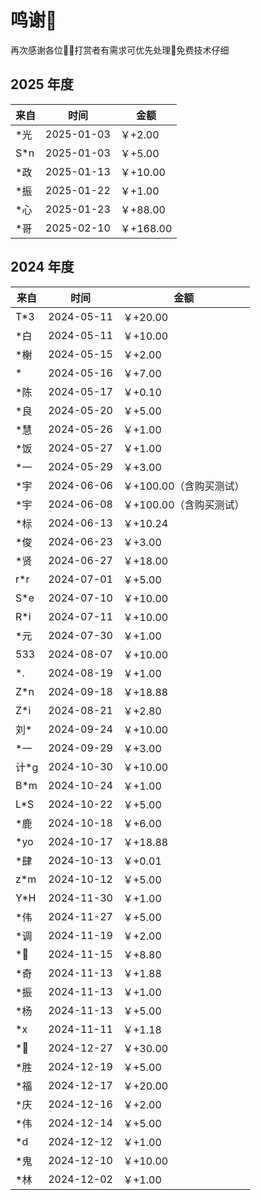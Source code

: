 # 鸣谢🫡

再次感谢各位🙏🏼打赏者有需求可优先处理🤝免费技术仔细

## 2025 年度

| 来自  | 时间       | 金额                    |
| ----- | ---------- | ----------------------- |
| \*光  | 2025-01-03 | ￥+2.00                 |
| S\*n  | 2025-01-03 | ￥+5.00                 |
| \*政  | 2025-01-13 | ￥+10.00                |
| \*振  | 2025-01-22 | ￥+1.00                 |
| \*心  | 2025-01-23 | ￥+88.00                |
| \*哥  | 2025-02-10 | ￥+168.00                |

## 2024 年度

| 来自  | 时间       | 金额                    |
| ----- | ---------- | ----------------------- |
| T\*3  | 2024-05-11 | ￥+20.00                |
| \*白  | 2024-05-11 | ￥+10.00                |
| \*榭  | 2024-05-15 | ￥+2.00                 |
| \*    | 2024-05-16 | ￥+7.00                 |
| \*陈  | 2024-05-17 | ￥+0.10                 |
| \*良  | 2024-05-20 | ￥+5.00                 |
| \*慧  | 2024-05-26 | ￥+1.00                 |
| \*饭  | 2024-05-27 | ￥+1.00                 |
| \*一  | 2024-05-29 | ￥+3.00                 |
| \*宇  | 2024-06-06 | ￥+100.00（含购买测试） |
| \*宇  | 2024-06-08 | ￥+100.00（含购买测试） |
| \*标  | 2024-06-13 | ￥+10.24                |
| \*俊  | 2024-06-23 | ￥+3.00                 |
| \*贤  | 2024-06-27 | ￥+18.00                |
| r\*r  | 2024-07-01 | ￥+5.00                 |
| S\*e  | 2024-07-10 | ￥+10.00                |
| R\*i  | 2024-07-11 | ￥+10.00                |
| \*元  | 2024-07-30 | ￥+1.00                 |
| 533   | 2024-08-07 | ￥+10.00                |
| \*.   | 2024-08-19 | ￥+1.00                 |
| Z\*n  | 2024-09-18 | ￥+18.88                |
| Z\*i  | 2024-08-21 | ￥+2.80                 |
| 刘\*  | 2024-09-24 | ￥+10.00                |
| \*一  | 2024-09-29 | ￥+3.00                 |
| 计\*g | 2024-10-30 | ￥+10.00                |
| B\*m  | 2024-10-24 | ￥+1.00                 |
| L\*S  | 2024-10-22 | ￥+5.00                 |
| \*鹿  | 2024-10-18 | ￥+6.00                 |
| \*yo  | 2024-10-17 | ￥+18.88                |
| \*肆  | 2024-10-13 | ￥+0.01                 |
| z\*m  | 2024-10-12 | ￥+5.00                 |
| Y\*H  | 2024-11-30 | ￥+1.00                 |
| \*伟  | 2024-11-27 | ￥+5.00                 |
| \*调  | 2024-11-19 | ￥+2.00                 |
| \*🌈   | 2024-11-15 | ￥+8.80                 |
| \*奇  | 2024-11-13 | ￥+1.88                 |
| \*振  | 2024-11-13 | ￥+1.00                 |
| \*杨  | 2024-11-13 | ￥+5.00                 |
| \*x   | 2024-11-11 | ￥+1.18                 |
| \*ᩚ   | 2024-12-27 | ￥+30.00                |
| \*胜  | 2024-12-19 | ￥+5.00                 |
| \*福  | 2024-12-17 | ￥+20.00                |
| \*庆  | 2024-12-16 | ￥+2.00                 |
| \*伟  | 2024-12-14 | ￥+5.00                 |
| \*d   | 2024-12-12 | ￥+1.00                 |
| \*鬼  | 2024-12-10 | ￥+10.00                |
| \*林  | 2024-12-02 | ￥+1.00                 |

